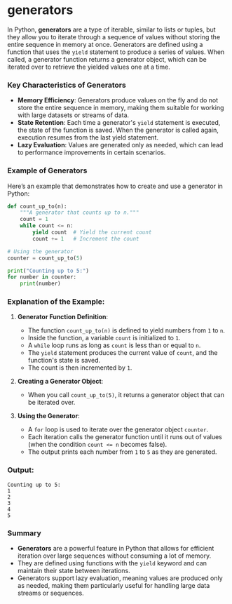# generators
In Python, **generators** are a type of iterable, similar to lists or tuples, but they allow you to iterate through a sequence of values without storing the entire sequence in memory at once. Generators are defined using a function that uses the `yield` statement to produce a series of values. When called, a generator function returns a generator object, which can be iterated over to retrieve the yielded values one at a time.

### Key Characteristics of Generators

- **Memory Efficiency**: Generators produce values on the fly and do not store the entire sequence in memory, making them suitable for working with large datasets or streams of data.
- **State Retention**: Each time a generator's `yield` statement is executed, the state of the function is saved. When the generator is called again, execution resumes from the last yield statement.
- **Lazy Evaluation**: Values are generated only as needed, which can lead to performance improvements in certain scenarios.

### Example of Generators

Here’s an example that demonstrates how to create and use a generator in Python:

```python
def count_up_to(n):
    """A generator that counts up to n."""
    count = 1
    while count <= n:
        yield count  # Yield the current count
        count += 1   # Increment the count

# Using the generator
counter = count_up_to(5)

print("Counting up to 5:")
for number in counter:
    print(number)
```

### Explanation of the Example:

1. **Generator Function Definition**:
   - The function `count_up_to(n)` is defined to yield numbers from `1` to `n`.
   - Inside the function, a variable `count` is initialized to `1`.
   - A `while` loop runs as long as `count` is less than or equal to `n`.
   - The `yield` statement produces the current value of `count`, and the function's state is saved.
   - The count is then incremented by `1`.

2. **Creating a Generator Object**:
   - When you call `count_up_to(5)`, it returns a generator object that can be iterated over.

3. **Using the Generator**:
   - A `for` loop is used to iterate over the generator object `counter`.
   - Each iteration calls the generator function until it runs out of values (when the condition `count <= n` becomes false).
   - The output prints each number from `1` to `5` as they are generated.

### Output:

```
Counting up to 5:
1
2
3
4
5
```

### Summary

- **Generators** are a powerful feature in Python that allows for efficient iteration over large sequences without consuming a lot of memory.
- They are defined using functions with the `yield` keyword and can maintain their state between iterations.
- Generators support lazy evaluation, meaning values are produced only as needed, making them particularly useful for handling large data streams or sequences.